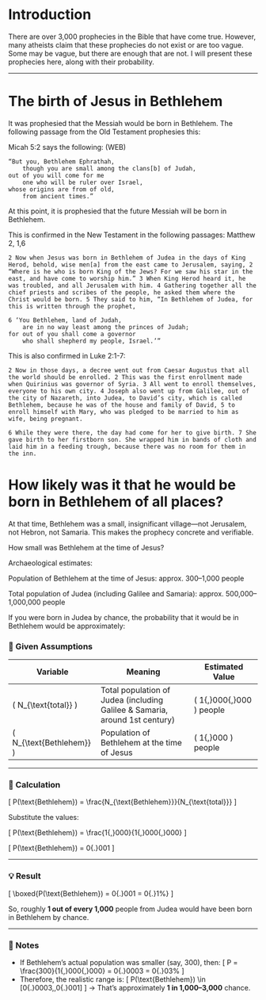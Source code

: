# Introduction

There are over 3,000 prophecies in the Bible that have come true. However, many atheists claim that these prophecies do not exist or are too vague. Some may be vague, but there are enough that are not. I will present these prophecies here, along with their probability.

---

# The birth of Jesus in Bethlehem

It was prophesied that the Messiah would be born in Bethlehem. The following passage from the Old Testament prophesies this: 

Micah 5:2 says the following: (WEB)
```
“But you, Bethlehem Ephrathah,
    though you are small among the clans[b] of Judah,
out of you will come for me
    one who will be ruler over Israel,
whose origins are from of old,
    from ancient times.”
```

At this point, it is prophesied that the future Messiah will be born in Bethlehem. 

This is confirmed in the New Testament in the following passages:
Matthew 2, 1,6
```
2 Now when Jesus was born in Bethlehem of Judea in the days of King Herod, behold, wise men[a] from the east came to Jerusalem, saying, 2 “Where is he who is born King of the Jews? For we saw his star in the east, and have come to worship him.” 3 When King Herod heard it, he was troubled, and all Jerusalem with him. 4 Gathering together all the chief priests and scribes of the people, he asked them where the Christ would be born. 5 They said to him, “In Bethlehem of Judea, for this is written through the prophet,

6 ‘You Bethlehem, land of Judah,
    are in no way least among the princes of Judah;
for out of you shall come a governor
    who shall shepherd my people, Israel.’”
```

This is also confirmed in Luke 2:1-7:

```
2 Now in those days, a decree went out from Caesar Augustus that all the world should be enrolled. 2 This was the first enrollment made when Quirinius was governor of Syria. 3 All went to enroll themselves, everyone to his own city. 4 Joseph also went up from Galilee, out of the city of Nazareth, into Judea, to David’s city, which is called Bethlehem, because he was of the house and family of David, 5 to enroll himself with Mary, who was pledged to be married to him as wife, being pregnant.

6 While they were there, the day had come for her to give birth. 7 She gave birth to her firstborn son. She wrapped him in bands of cloth and laid him in a feeding trough, because there was no room for them in the inn.
```

# How likely was it that he would be born in Bethlehem of all places? 

At that time, Bethlehem was a small, insignificant village—not Jerusalem, not Hebron, not Samaria.
This makes the prophecy concrete and verifiable.


How small was Bethlehem at the time of Jesus?

Archaeological estimates:

Population of Bethlehem at the time of Jesus: approx. 300–1,000 people

Total population of Judea (including Galilee and Samaria): approx. 500,000–1,000,000 people

If you were born in Judea by chance, the probability that it would be in Bethlehem would be approximately:

### 📘 Given Assumptions
| Variable | Meaning | Estimated Value |
|-----------|----------|-----------------|
| \( N_{\text{total}} \) | Total population of Judea (including Galilee & Samaria, around 1st century) | \( 1{,}000{,}000 \) people |
| \( N_{\text{Bethlehem}} \) | Population of Bethlehem at the time of Jesus | \( 1{,}000 \) people |

---

### 🧮 Calculation

\[
P(\text{Bethlehem}) = \frac{N_{\text{Bethlehem}}}{N_{\text{total}}}
\]

Substitute the values:

\[
P(\text{Bethlehem}) = \frac{1{,}000}{1{,}000{,}000}
\]

\[
P(\text{Bethlehem}) = 0{.}001
\]

---

### 💡 Result

\[
\boxed{P(\text{Bethlehem}) = 0{.}001 = 0{.}1\%}
\]

So, roughly **1 out of every 1,000** people from Judea would have been born in Bethlehem by chance.

---

### 🧩 Notes
- If Bethlehem’s actual population was smaller (say, 300), then:
  \[
  P = \frac{300}{1{,}000{,}000} = 0{.}0003 = 0{.}03\%
  \]
- Therefore, the realistic range is:
  \[
  P(\text{Bethlehem}) \in [0{.}0003,\,0{.}001]
  \]
  → That’s approximately **1 in 1,000–3,000** chance.

